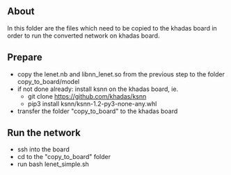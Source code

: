 ## About
In this folder are the files which need to be copied to
the khadas board in order to run the converted network on khadas board.

## Prepare
* copy the lenet.nb and libnn_lenet.so from the previous step to the folder copy_to_board/model
* if not done already: install ksnn on the khadas board, ie.
  * git clone https://github.com/khadas/ksnn
  *  pip3 install ksnn/ksnn-1.2-py3-none-any.whl
*  transfer the folder "copy_to_board" to the khadas board

## Run the network
* ssh into the board
* cd to the "copy_to_board" folder
* run bash lenet_simple.sh
